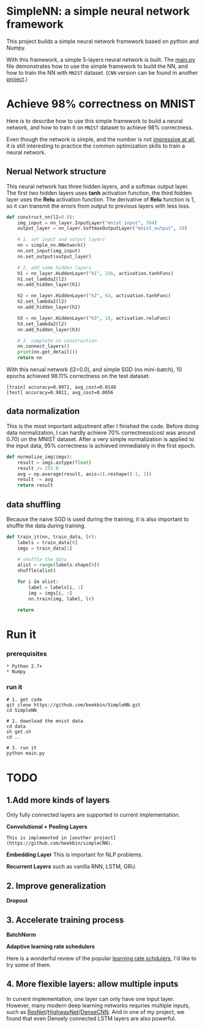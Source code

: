 # SimpleNN: a simple neural network framework
This project builds a simple neural network framework based on python and Numpy.

With this framework, a simple 5-layers neural network is built. The [main.py](https://github.com/beekbin/SimpleNN/blob/master/main.py) file demonstrates how to use the simple framework to build the NN, and how to train the NN with `MNIST` dataset. (`CNN` version can be found in another [project](https://github.com/beekbin/simpleCNN).)


# Achieve 98% correctness on MNIST
Here is to describe how to use this simple framework to build a neural network, and how to train it on `MNIST` dataset to achieve 98% correctness. 

Even though the network is simple, and the number is not [impressive at all](mnist), it is still interesting to practice the common optimization skills to train a neural network.


## Nerual Network structure
This neural network has three hidden layers, and a softmax output layer.
The first two hidden layers uses __tanh__ activation function, the third hidden layer uses the __Relu__ activation function.
The derivative of __Relu__ function is 1, so it can transmit the errors from output to previous layers with less loss.

```python
def construct_nn(l2=0.0):
    img_input = nn_layer.InputLayer("mnist_input", 784)
    output_layer = nn_layer.SoftmaxOutputLayer("mnist_output", 10)

    # 1. set input and output layers
    nn = simple_nn.NNetwork()
    nn.set_input(img_input)
    nn.set_output(output_layer)

    # 2. add some hidden layers
    h1 = nn_layer.HiddenLayer("h1", 256, activation.tanhFunc)
    h1.set_lambda2(l2)
    nn.add_hidden_layer(h1)

    h2 = nn_layer.HiddenLayer("h2", 64, activation.tanhFunc)
    h2.set_lambda2(l2)
    nn.add_hidden_layer(h2)

    h3 = nn_layer.HiddenLayer("h3", 10, activation.reluFunc)
    h3.set_lambda2(l2)
    nn.add_hidden_layer(h3)

    # 3. complete nn construction
    nn.connect_layers()
    print(nn.get_detail())
    return nn
```

With this nerual network (l2=0.0), and simple SGD (no mini-batch), 10 epochs achieved 98.11% correctness on the test dataset.
```console
[train] accuracy=0.9972, avg_cost=0.0148
[test] accuracy=0.9811, avg_cost=0.0656
```

## data normalization
This is the most important adjustment after I finished the code.
Before doing data normalization, I can hardly achieve 70% correctness(cost was around 0.70) on the MNIST dataset. After a very simple normalization is applied to the input data, 95% correctness is achieved immediately in the first epoch.
```python
def normalize_img(imgs):
    result = imgs.astype(float)
    result /= 255.0
    avg = np.average(result, axis=1).reshape((-1, 1))
    result -= avg
    return result
```

## data shuffling
Because the naive SGD is used during the training, it is also important to shuffle the data during training.
```python
def train_it(nn, train_data, lr):
    labels = train_data[0]
    imgs = train_data[1]

    # shuffle the data
    alist = range(labels.shape[0])
    shuffle(alist)

    for i in alist:
        label = labels[i, :]
        img = imgs[i, :]
        nn.train(img, label, lr)

    return
```

# Run it
### prerequisites
    * Python 2.7+
    * Numpy

### run it
 ```console
 # 1. get code
 git clone https://github.com/beekbin/SimpleNN.git
 cd SimpleNN
 
 # 2. download the mnist data
 cd data
 sh get.sh
 cd ..
 
 # 3. run it
 python main.py
 ```

# TODO

## 1.Add more kinds of layers
Only fully connected layers are supported in current implementation.

**Convolutional + Pooling Layers**

    This is implemented in [another project](https://github.com/beekbin/simpleCNN).
    
**Embedding Layer**
   This is important for NLP problems. 
   
**Recurrent Layers**
   such as vanilla RNN, LSTM, GRU.   

## 2. Improve generalization
**Dropout**

## 3. Accelerate training process
**BatchNorm**

**Adaptive learning rate schedulers**

   Here is a wonderful review of the popular [learning rate schdulers](http://ruder.io/optimizing-gradient-descent/),
   I'd like to try some of them.
   

## 4. More flexible layers: allow multiple inputs

 In current implementation, one layer can only have one input layer. However, many modern deep learning networks requries 
 multiple inputs, such as [ResNet](https://arxiv.org/abs/1512.03385)/[HighwayNet](https://arxiv.org/abs/1505.00387)/[DenseCNN](https://arxiv.org/abs/1608.06993).  And in one of my project, we found that even Densely connected LSTM layers are also powerful.
 
